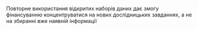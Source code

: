 Повторне використання відкритих наборів даних дає змогу фінансуванню концентруватися на нових дослідницьких завданнях, а не на збиранні вже наявній інформації